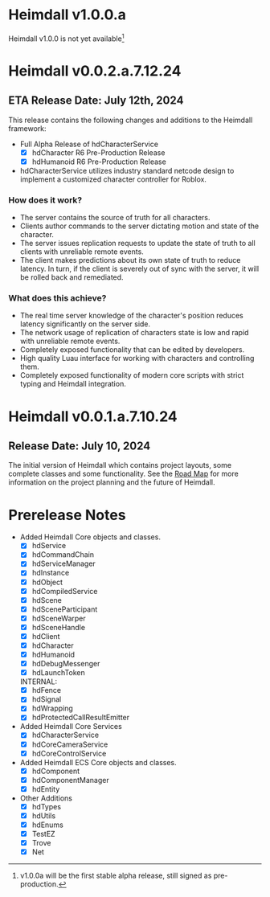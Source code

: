 # Heimdall v1.0.0.a
Heimdall v1.0.0 is not yet available[^1]

# Heimdall v0.0.2.a.7.12.24
## ETA Release Date: July 12th, 2024
This release contains the following changes and additions to the Heimdall framework:
- Full Alpha Release of hdCharacterService
    - [x] hdCharacter R6 Pre-Production Release
    - [x] hdHumanoid R6 Pre-Production Release
- hdCharacterService utilizes industry standard netcode design to implement a customized character controller for Roblox.
### How does it work?
- The server contains the source of truth for all characters.
- Clients author commands to the server dictating motion and state of the character.
- The server issues replication requests to update the state of truth to all clients with unreliable remote events.
- The client makes predictions about its own state of truth to reduce latency. In turn, if the client is severely out of sync with the server, it will be rolled back and remediated.
### What does this achieve?
- The real time server knowledge of the character's position reduces latency significantly on the server side.
- The network usage of replication of characters state is low and rapid with unreliable remote events.
- Completely exposed functionality that can be edited by developers.
- High quality Luau interface for working with characters and controlling them.
- Completely exposed functionality of modern core scripts with strict typing and Heimdall integration.

# Heimdall v0.0.1.a.7.10.24
## Release Date: July 10, 2024
The initial version of Heimdall which contains project layouts, some complete classes and some functionality. See the [Road Map](ROADMAP.md) for more information on the project planning and the future of Heimdall.

# Prerelease Notes
- Added Heimdall Core objects and classes.
    - [x] hdService
    - [x] hdCommandChain
    - [x] hdServiceManager
    - [x] hdInstance
    - [x] hdObject
    - [x] hdCompiledService
    - [x] hdScene
    - [x] hdSceneParticipant
    - [x] hdSceneWarper
    - [x] hdSceneHandle
    - [x] hdClient
    - [x] hdCharacter
    - [x] hdHumanoid
    - [x] hdDebugMessenger
    - [x] hdLaunchToken

    INTERNAL:
    - [x] hdFence
    - [x] hdSignal
    - [x] hdWrapping
    - [x] hdProtectedCallResultEmitter

- Added Heimdall Core Services
    - [x] hdCharacterService
    - [x] hdCoreCameraService
    - [x] hdCoreControlService

- Added Heimdall ECS Core objects and classes.
    - [x] hdComponent
    - [x] hdComponentManager
    - [x] hdEntity

- Other Additions
    - [x] hdTypes
    - [x] hdUtils
    - [x] hdEnums
    - [x] TestEZ
    - [x] Trove
    - [x] Net

[^1]: v1.0.0a will be the first stable alpha release, still signed as pre-production.